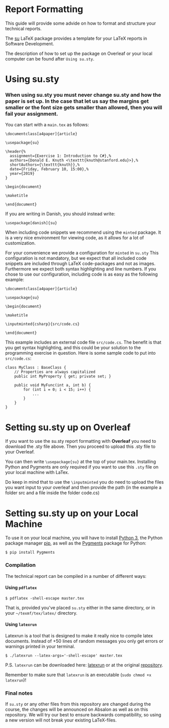# Report Formatting

This guide will provide some advide on how to format and structure your technical reports.

The [su](../files/su.sty)
LaTeX package provides a template for your LaTeX reports in Software Development.

The description of how to set up the package on Overleaf or your local computer can be found after `Using su.sty`.

# Using su.sty
### **When using su.sty you must never change su.sty and how the paper is set up. In the case that let us say the margins get smaller or the font size gets smaller than allowed, then you will fail your assignment.**

You can start with a `main.tex` as follows:

```
\documentclass[a4paper]{article}

\usepackage{su}

\header{%
  assignment={Exercise 1: Introduction to C#},%
  authors={Donald E. Knuth <\texttt{knuth@stanford.edu}>},%
  shortAuthors={\texttt{knuth}},%
  date={Friday, February 10, 15:00},%
  year={2019}
}

\begin{document}

\maketitle

\end{document}
```

If you are writing in Danish, you should instead write:

```
\usepackage[danish]{su}
```

When including code snippets we recommend using the `minted` package. It is a
very nice environment for viewing code, as it allows for a lot of customization.

For your convenience we provide a configuration for `minted` in
`su.sty` This configuration is not mandatory, but we expect that all included
code snippets are included through LaTeX code-packages and not as images.
Furthermore we expect both syntax highlighting and line numbers. If you chose to
use our configuration, including code is as easy as the following example:

```
\documentclass[a4paper]{article}

\usepackage{su}

\begin{document}

\maketitle

\inputminted{csharp}{src/code.cs}

\end{document}
```

This example includes an external code file `src/code.cs`. The benefit is that
you get syntax highlighting, and this could be your solution to the programming
exercise in question. Here is some sample code to put into `src/code.cs`:

```
class MyClass : BaseClass {
    // Properties are always capitalized
    public int MyProperty { get; private set; }

    public void MyFunc(int a, int b) {
        for (int i = 0; i < 15; i++) {
            ...
        }
    }
}

```

# Setting su.sty up on Overleaf

If you want to use the su.sty report formatting with **Overleaf** you need to download the .sty file above.
Then you proceed to upload this .sty file to your Overleaf. 

You can then write `\usepackage{su}` at the top of your main.tex. Installing Python and Pygments are only required if you want to use this `.sty` file on your local machine with LaTex.

Do keep in mind that to use the `\inputminted` you do need to upload the files you want input to your overleaf and then provide the path (in the example a folder src and a file inside the folder code.cs)

# Setting su.sty up on your Local Machine

To use it on your local machine, you will have to install [Python 3](https://www.python.org/download/releases/3.0/),
the Python package manager [pip](https://pip.pypa.io/en/stable/installing/),
as well as the [Pygments](http://pygments.org/) package for Python:

```
$ pip install Pygments
```

### Compilation

The technical report can be compiled in a number of different ways:

#### Using `pdflatex`

```
$ pdflatex -shell-escape master.tex
```

That is, provided you've placed `su.sty` either in the same
directory, or in your `~/texmf/tex/latex/` directory.

#### Using `latexrun`

Latexrun is a tool that is designed to make it really nice to compile latex
documents. Instead of +50 lines of random messages you only get errors or
warnings printed in your terminal.
```
$ ./latexrun --latex-args='-shell-escape' master.tex
```

P.S. `latexrun` can be downloaded here:
[latexrun](../files/latexrun) or at
the original [repository](https://github.com/aclements/latexrun).

Remember to make sure that `latexrun` is an executable (`sudo chmod +x latexrun`)!

### Final notes

If `su.sty` or any other files from this repository are changed during the course,
the changes will be announced on Absalon as well as on this repository. We will try our best to ensure backwards compatibility, so using a new version will not break your existing LaTeX-files.
